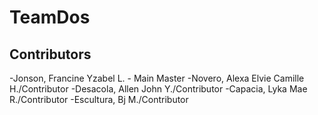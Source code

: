 # TeamDos
## Contributors
-Jonson, Francine Yzabel L. - Main Master
-Novero, Alexa Elvie Camille H./Contributor
-Desacola, Allen John Y./Contributor
-Capacia, Lyka Mae R./Contributor
-Escultura, Bj M./Contributor
